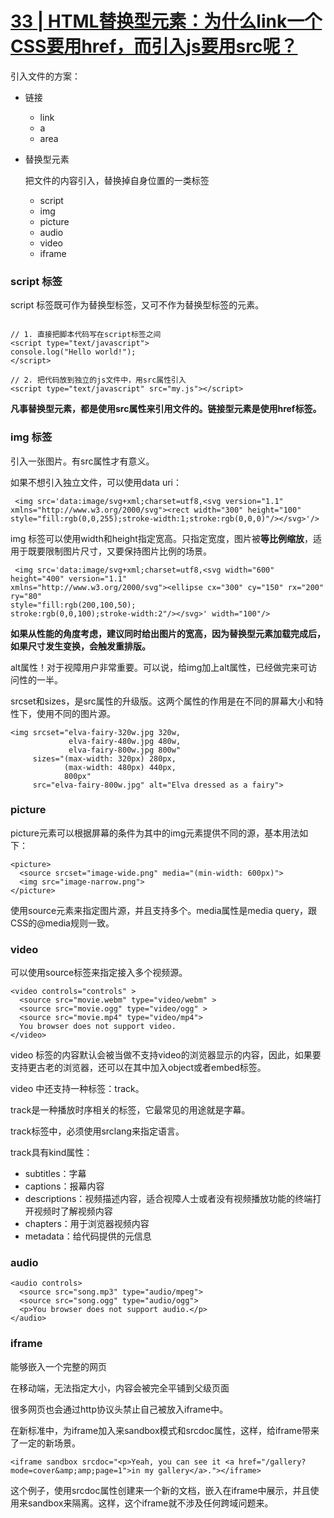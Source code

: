 # [33 | HTML替换型元素：为什么link一个CSS要用href，而引入js要用src呢？](https://time.geekbang.org/column/article/89491?utm_source=time_web&utm_medium=menu)

引入文件的方案：
- 链接
  - link
  - a
  - area
  
- 替换型元素
  
  把文件的内容引入，替换掉自身位置的一类标签

  - script
  - img
  - picture
  - audio
  - video
  - iframe

### script 标签

script 标签既可作为替换型标签，又可不作为替换型标签的元素。

```

// 1. 直接把脚本代码写在script标签之间
<script type="text/javascript">
console.log("Hello world!");
</script>

// 2. 把代码放到独立的js文件中，用src属性引入
<script type="text/javascript" src="my.js"></script>

```

**凡事替换型元素，都是使用src属性来引用文件的。链接型元素是使用href标签。**

### img 标签

引入一张图片。有src属性才有意义。

如果不想引入独立文件，可以使用data uri：
```
 <img src='data:image/svg+xml;charset=utf8,<svg version="1.1" xmlns="http://www.w3.org/2000/svg"><rect width="300" height="100" style="fill:rgb(0,0,255);stroke-width:1;stroke:rgb(0,0,0)"/></svg>'/>
```

img 标签可以使用width和height指定宽高。只指定宽度，图片被**等比例缩放**，适用于既要限制图片尺寸，又要保持图片比例的场景。

```
 <img src='data:image/svg+xml;charset=utf8,<svg width="600" height="400" version="1.1"
xmlns="http://www.w3.org/2000/svg"><ellipse cx="300" cy="150" rx="200" ry="80"
style="fill:rgb(200,100,50);
stroke:rgb(0,0,100);stroke-width:2"/></svg>' width="100"/>
```

**如果从性能的角度考虑，建议同时给出图片的宽高，因为替换型元素加载完成后，如果尺寸发生变换，会触发重排版。**

alt属性！对于视障用户非常重要。可以说，给img加上alt属性，已经做完来可访问性的一半。

srcset和sizes，是src属性的升级版。这两个属性的作用是在不同的屏幕大小和特性下，使用不同的图片源。

```
<img srcset="elva-fairy-320w.jpg 320w,
             elva-fairy-480w.jpg 480w,
             elva-fairy-800w.jpg 800w"
     sizes="(max-width: 320px) 280px,
            (max-width: 480px) 440px,
            800px"
     src="elva-fairy-800w.jpg" alt="Elva dressed as a fairy">
```

### picture 

picture元素可以根据屏幕的条件为其中的img元素提供不同的源，基本用法如下：

```
<picture>
  <source srcset="image-wide.png" media="(min-width: 600px)">
  <img src="image-narrow.png">
</picture>
```

使用source元素来指定图片源，并且支持多个。media属性是media query，跟CSS的@media规则一致。

### video

可以使用source标签来指定接入多个视频源。

```
<video controls="controls" >
  <source src="movie.webm" type="video/webm" >
  <source src="movie.ogg" type="video/ogg" >
  <source src="movie.mp4" type="video/mp4">
  You browser does not support video.
</video>
```

video 标签的内容默认会被当做不支持video的浏览器显示的内容，因此，如果要支持更古老的浏览器，还可以在其中加入object或者embed标签。

video 中还支持一种标签：track。

track是一种播放时序相关的标签，它最常见的用途就是字幕。

track标签中，必须使用srclang来指定语言。

track具有kind属性：
- subtitles：字幕
- captions：报幕内容
- descriptions：视频描述内容，适合视障人士或者没有视频播放功能的终端打开视频时了解视频内容
- chapters：用于浏览器视频内容
- metadata：给代码提供的元信息

### audio

```
<audio controls>
  <source src="song.mp3" type="audio/mpeg">
  <source src="song.ogg" type="audio/ogg">
  <p>You browser does not support audio.</p>
</audio>
```

### iframe

能够嵌入一个完整的网页

在移动端，无法指定大小，内容会被完全平铺到父级页面

很多网页也会通过http协议头禁止自己被放入iframe中。

在新标准中，为iframe加入来sandbox模式和srcdoc属性，这样，给iframe带来了一定的新场景。

```
<iframe sandbox srcdoc="<p>Yeah, you can see it <a href="/gallery?mode=cover&amp;amp;page=1">in my gallery</a>."></iframe>
```

这个例子，使用srcdoc属性创建来一个新的文档，嵌入在iframe中展示，并且使用来sandbox来隔离。这样，这个iframe就不涉及任何跨域问题来。




